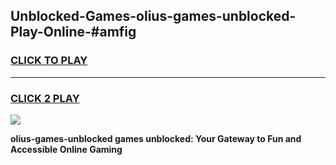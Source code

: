 
## Unblocked-Games-olius-games-unblocked-Play-Online-#amfig
<h3>
<a href="https://premium.freeplayer.one?title=olius-games-unblocked&ref=24F">CLICK TO PLAY</a></h3>
<hr>

<h3>
<a href="https://premium.freeplayer.one?title=olius-games-unblocked&ref=24F">CLICK 2 PLAY</a>
  
</h3>

<a href="https://premium.freeplayer.one?title=olius-games-unblocked&ref=24F/"><img src="https://clearcache.store/games.png"></a>


**olius-games-unblocked games unblocked: Your Gateway to Fun and Accessible Online Gaming**
